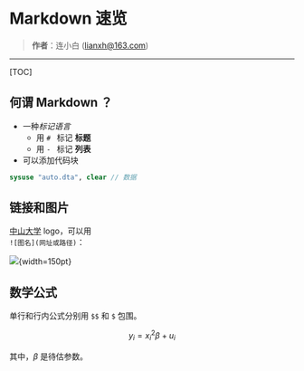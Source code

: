 # Markdown 速览

> **作者**：连小白 (<lianxh@163.com>) 

---
[TOC]

## 何谓 Markdown ？

- 一种*标记语言*
  - 用 `# ` 标记 **标题**
  - 用 `- ` 标记 __列表__
- 可以添加代码块

```stata
sysuse "auto.dta", clear // 数据
```

## 链接和图片

[中山大学](http://www.sysu.edu.cn) logo，可以用  
`![图名](网址或路径)`：

![](https://www.sysu.edu.cn/images/logo1.png){width=150pt}

## 数学公式

单行和行内公式分别用 `$$` 和 `$` 包围。

$$
y_i = x_i^2 \beta + u_i
$$

其中，$\beta$ 是待估参数。